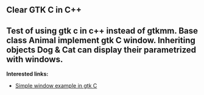 ## Clear GTK C in C++ ##
Test of using gtk c in c++ instead of gtkmm.
Base class Animal implement gtk C window.
Inheriting objects Dog & Cat can display their parametrized with windows.
---

**Interested links:**

* [Simple window example in gtk C](https://zetcode.com/gui/gtk2/firstprograms )
